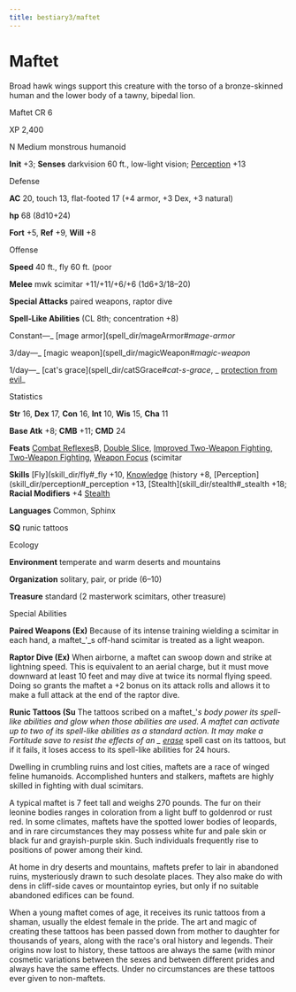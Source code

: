 ```yaml
---
title: bestiary3/maftet
---
```

# Maftet

Broad hawk wings support this creature with the torso of a bronze-skinned human and the lower body of a tawny, bipedal lion.

Maftet CR 6

XP 2,400

N Medium monstrous humanoid

**Init** +3; **Senses** darkvision 60 ft., low-light vision; [Perception](skill_dir/perception#_perception) +13

Defense

**AC** 20, touch 13, flat-footed 17 (+4 armor, +3 Dex, +3 natural)

**hp** 68 (8d10+24)

**Fort** +5, **Ref** +9, **Will** +8

Offense

**Speed** 40 ft., fly 60 ft. (poor

**Melee** mwk scimitar +11/+11/+6/+6 (1d6+3/18–20)

**Special Attacks** paired weapons, raptor dive

**Spell-Like Abilities** (CL 8th; concentration +8)

Constant—_ [mage armor](spell_dir/mageArmor#_mage-armor_

3/day—_ [magic weapon](spell_dir/magicWeapon#_magic-weapon_

1/day—_ [cat's grace](spell_dir/catSGrace#_cat-s-grace_, _ [protection from evil](spell_dir/protectionFromEvil#_protection-from-evil)_

Statistics

**Str** 16, **Dex** 17, **Con** 16, **Int** 10, **Wis** 15, **Cha** 11

**Base Atk** +8; **CMB** +11; **CMD** 24

**Feats** [Combat Reflexes](feats#_combat-reflexes)B, [Double Slice](feats#_double-slice), [Improved Two-Weapon Fighting](feats#_improved-two-weapon-fighting), [Two-Weapon Fighting](feats#_two-weapon-fighting), [Weapon Focus](feats#_weapon-focus) (scimitar

**Skills** [Fly](skill_dir/fly#_fly +10, [Knowledge](skill_dir/knowledge#_knowledge) (history +8, [Perception](skill_dir/perception#_perception +13, [Stealth](skill_dir/stealth#_stealth +18; **Racial Modifiers** +4 [Stealth](skill_dir/stealth#_stealth)

**Languages** Common, Sphinx

**SQ** runic tattoos

Ecology

**Environment** temperate and warm deserts and mountains

**Organization** solitary, pair, or pride (6–10)

**Treasure** standard (2 masterwork scimitars, other treasure)

Special Abilities

**Paired Weapons (Ex)** Because of its intense training wielding a scimitar in each hand, a maftet_'_s off-hand scimitar is treated as a light weapon.

**Raptor Dive (Ex)** When airborne, a maftet can swoop down and strike at lightning speed. This is equivalent to an aerial charge, but it must move downward at least 10 feet and may dive at twice its normal flying speed. Doing so grants the maftet a +2 bonus on its attack rolls and allows it to make a full attack at the end of the raptor dive.

**Runic Tattoos (Su** The tattoos scribed on a maftet_'_s body power its spell-like abilities and glow when those abilities are used. A maftet can activate up to two of its spell-like abilities as a standard action. It may make a Fortitude save to resist the effects of an _ [erase](spell_dir/erase#_erase)_ spell cast on its tattoos, but if it fails, it loses access to its spell-like abilities for 24 hours.

Dwelling in crumbling ruins and lost cities, maftets are a race of winged feline humanoids. Accomplished hunters and stalkers, maftets are highly skilled in fighting with dual scimitars.

A typical maftet is 7 feet tall and weighs 270 pounds. The fur on their leonine bodies ranges in coloration from a light buff to goldenrod or rust red. In some climates, maftets have the spotted lower bodies of leopards, and in rare circumstances they may possess white fur and pale skin or black fur and grayish-purple skin. Such individuals frequently rise to positions of power among their kind.

At home in dry deserts and mountains, maftets prefer to lair in abandoned ruins, mysteriously drawn to such desolate places. They also make do with dens in cliff-side caves or mountaintop eyries, but only if no suitable abandoned edifices can be found.

When a young maftet comes of age, it receives its runic tattoos from a shaman, usually the eldest female in the pride. The art and magic of creating these tattoos has been passed down from mother to daughter for thousands of years, along with the race's oral history and legends. Their origins now lost to history, these tattoos are always the same (with minor cosmetic variations between the sexes and between different prides and always have the same effects. Under no circumstances are these tattoos ever given to non-maftets.

